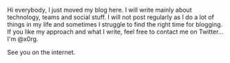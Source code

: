 Hi everybody, I just moved my blog here. I will write mainly about technology,
teams and social stuff. I will not post regularly as I do a lot of things in my life and sometimes I struggle to find the right time for blogging. If
you like my approach and what I write, feel free to contact me on Twitter... I'm @x0rg.


See you on the internet.

